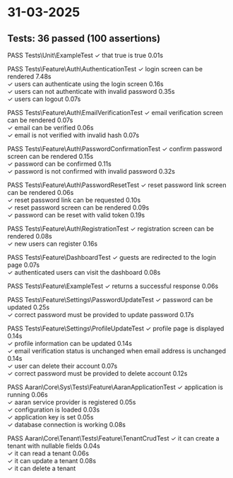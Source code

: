 
# 31-03-2025

## Tests:    36 passed (100 assertions)

PASS  Tests\Unit\ExampleTest
✓ that true is true                                                                                                                                                                                                        0.01s

PASS  Tests\Feature\Auth\AuthenticationTest
✓ login screen can be rendered                                                                                                                                                                                             7.48s  
✓ users can authenticate using the login screen                                                                                                                                                                            0.16s  
✓ users can not authenticate with invalid password                                                                                                                                                                         0.35s  
✓ users can logout                                                                                                                                                                                                         0.07s

PASS  Tests\Feature\Auth\EmailVerificationTest
✓ email verification screen can be rendered                                                                                                                                                                                0.07s  
✓ email can be verified                                                                                                                                                                                                    0.06s  
✓ email is not verified with invalid hash                                                                                                                                                                                  0.07s

PASS  Tests\Feature\Auth\PasswordConfirmationTest
✓ confirm password screen can be rendered                                                                                                                                                                                  0.15s  
✓ password can be confirmed                                                                                                                                                                                                0.11s  
✓ password is not confirmed with invalid password                                                                                                                                                                          0.32s

PASS  Tests\Feature\Auth\PasswordResetTest
✓ reset password link screen can be rendered                                                                                                                                                                               0.06s  
✓ reset password link can be requested                                                                                                                                                                                     0.10s  
✓ reset password screen can be rendered                                                                                                                                                                                    0.09s  
✓ password can be reset with valid token                                                                                                                                                                                   0.19s

PASS  Tests\Feature\Auth\RegistrationTest
✓ registration screen can be rendered                                                                                                                                                                                      0.08s  
✓ new users can register                                                                                                                                                                                                   0.16s

PASS  Tests\Feature\DashboardTest
✓ guests are redirected to the login page                                                                                                                                                                                  0.07s  
✓ authenticated users can visit the dashboard                                                                                                                                                                              0.08s

PASS  Tests\Feature\ExampleTest
✓ returns a successful response                                                                                                                                                                                            0.06s

PASS  Tests\Feature\Settings\PasswordUpdateTest
✓ password can be updated                                                                                                                                                                                                  0.25s  
✓ correct password must be provided to update password                                                                                                                                                                     0.17s

PASS  Tests\Feature\Settings\ProfileUpdateTest
✓ profile page is displayed                                                                                                                                                                                                0.14s  
✓ profile information can be updated                                                                                                                                                                                       0.14s  
✓ email verification status is unchanged when email address is unchanged                                                                                                                                                   0.14s  
✓ user can delete their account                                                                                                                                                                                            0.07s  
✓ correct password must be provided to delete account                                                                                                                                                                      0.12s

PASS  Aaran\Core\Sys\Tests\Feature\AaranApplicationTest
✓ application is running                                                                                                                                                                                                   0.06s  
✓ aaran service provider is registered                                                                                                                                                                                     0.05s  
✓ configuration is loaded                                                                                                                                                                                                  0.03s  
✓ application key is set                                                                                                                                                                                                   0.05s  
✓ database connection is working                                                                                                                                                                                           0.08s

PASS  Aaran\Core\Tenant\Tests\Feature\TenantCrudTest
✓ it can create a tenant with nullable fields                                                                                                                                                                              0.04s  
✓ it can read a tenant                                                                                                                                                                                                     0.06s  
✓ it can update a tenant                                                                                                                                                                                                   0.08s  
✓ it can delete a tenant  
